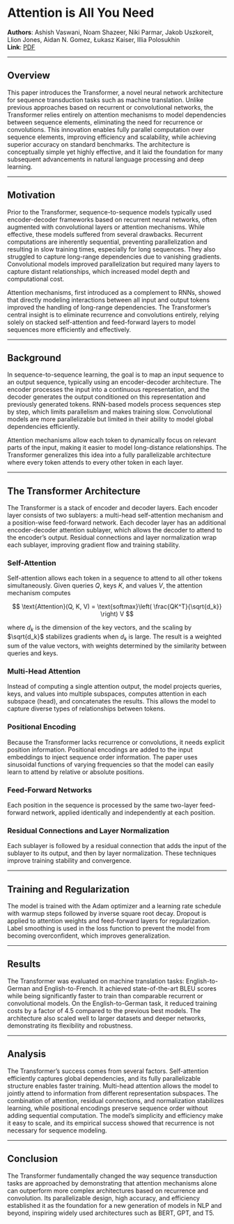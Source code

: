 # Attention is All You Need

**Authors**: Ashish Vaswani, Noam Shazeer, Niki Parmar, Jakob Uszkoreit, Llion Jones, Aidan N. Gomez, Łukasz Kaiser, Illia Polosukhin  
**Link**: [PDF](https://arxiv.org/pdf/1706.03762.pdf)

---

## Overview

This paper introduces the Transformer, a novel neural network architecture for sequence transduction tasks such as machine translation. Unlike previous approaches based on recurrent or convolutional networks, the Transformer relies entirely on attention mechanisms to model dependencies between sequence elements, eliminating the need for recurrence or convolutions. This innovation enables fully parallel computation over sequence elements, improving efficiency and scalability, while achieving superior accuracy on standard benchmarks. The architecture is conceptually simple yet highly effective, and it laid the foundation for many subsequent advancements in natural language processing and deep learning.

---

## Motivation

Prior to the Transformer, sequence-to-sequence models typically used encoder-decoder frameworks based on recurrent neural networks, often augmented with convolutional layers or attention mechanisms. While effective, these models suffered from several drawbacks. Recurrent computations are inherently sequential, preventing parallelization and resulting in slow training times, especially for long sequences. They also struggled to capture long-range dependencies due to vanishing gradients. Convolutional models improved parallelization but required many layers to capture distant relationships, which increased model depth and computational cost.  

Attention mechanisms, first introduced as a complement to RNNs, showed that directly modeling interactions between all input and output tokens improved the handling of long-range dependencies. The Transformer’s central insight is to eliminate recurrence and convolutions entirely, relying solely on stacked self-attention and feed-forward layers to model sequences more efficiently and effectively.

---

## Background

In sequence-to-sequence learning, the goal is to map an input sequence to an output sequence, typically using an encoder-decoder architecture. The encoder processes the input into a continuous representation, and the decoder generates the output conditioned on this representation and previously generated tokens. RNN-based models process sequences step by step, which limits parallelism and makes training slow. Convolutional models are more parallelizable but limited in their ability to model global dependencies efficiently.

Attention mechanisms allow each token to dynamically focus on relevant parts of the input, making it easier to model long-distance relationships. The Transformer generalizes this idea into a fully parallelizable architecture where every token attends to every other token in each layer.

---

## The Transformer Architecture

The Transformer is a stack of encoder and decoder layers. Each encoder layer consists of two sublayers: a multi-head self-attention mechanism and a position-wise feed-forward network. Each decoder layer has an additional encoder-decoder attention sublayer, which allows the decoder to attend to the encoder’s output. Residual connections and layer normalization wrap each sublayer, improving gradient flow and training stability.

### Self-Attention

Self-attention allows each token in a sequence to attend to all other tokens simultaneously. Given queries $Q$, keys $K$, and values $V$, the attention mechanism computes

$$
\text{Attention}(Q, K, V) = \text{softmax}\left( \frac{QK^T}{\sqrt{d_k}} \right) V
$$

where $d_k$ is the dimension of the key vectors, and the scaling by $\sqrt{d_k}$ stabilizes gradients when $d_k$ is large. The result is a weighted sum of the value vectors, with weights determined by the similarity between queries and keys.

### Multi-Head Attention

Instead of computing a single attention output, the model projects queries, keys, and values into multiple subspaces, computes attention in each subspace (head), and concatenates the results. This allows the model to capture diverse types of relationships between tokens.

### Positional Encoding

Because the Transformer lacks recurrence or convolutions, it needs explicit position information. Positional encodings are added to the input embeddings to inject sequence order information. The paper uses sinusoidal functions of varying frequencies so that the model can easily learn to attend by relative or absolute positions.

### Feed-Forward Networks

Each position in the sequence is processed by the same two-layer feed-forward network, applied identically and independently at each position.

### Residual Connections and Layer Normalization

Each sublayer is followed by a residual connection that adds the input of the sublayer to its output, and then by layer normalization. These techniques improve training stability and convergence.

---

## Training and Regularization

The model is trained with the Adam optimizer and a learning rate schedule with warmup steps followed by inverse square root decay. Dropout is applied to attention weights and feed-forward layers for regularization. Label smoothing is used in the loss function to prevent the model from becoming overconfident, which improves generalization.

---

## Results

The Transformer was evaluated on machine translation tasks: English-to-German and English-to-French. It achieved state-of-the-art BLEU scores while being significantly faster to train than comparable recurrent or convolutional models. On the English-to-German task, it reduced training costs by a factor of 4.5 compared to the previous best models. The architecture also scaled well to larger datasets and deeper networks, demonstrating its flexibility and robustness.

---

## Analysis

The Transformer’s success comes from several factors. Self-attention efficiently captures global dependencies, and its fully parallelizable structure enables faster training. Multi-head attention allows the model to jointly attend to information from different representation subspaces. The combination of attention, residual connections, and normalization stabilizes learning, while positional encodings preserve sequence order without adding sequential computation. The model’s simplicity and efficiency make it easy to scale, and its empirical success showed that recurrence is not necessary for sequence modeling.

---

## Conclusion

The Transformer fundamentally changed the way sequence transduction tasks are approached by demonstrating that attention mechanisms alone can outperform more complex architectures based on recurrence and convolution. Its parallelizable design, high accuracy, and efficiency established it as the foundation for a new generation of models in NLP and beyond, inspiring widely used architectures such as BERT, GPT, and T5.